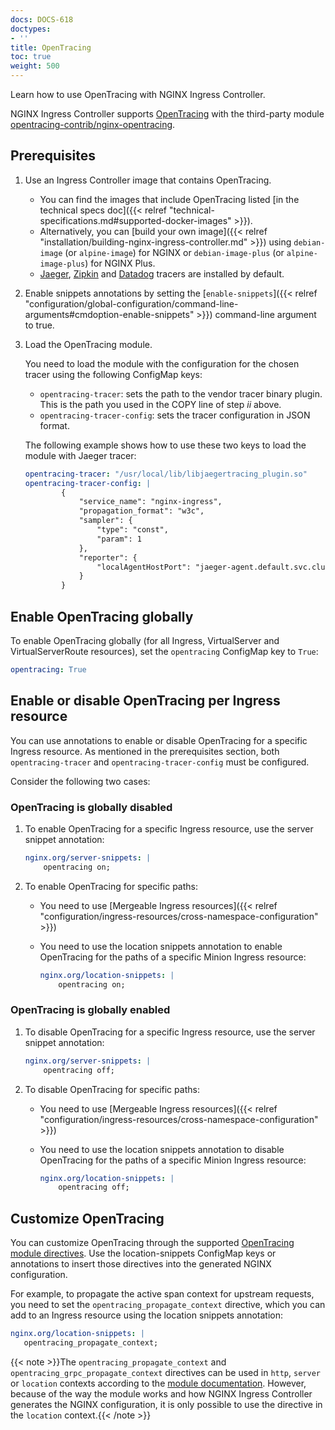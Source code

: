 ```yaml
---
docs: DOCS-618
doctypes:
- ''
title: OpenTracing
toc: true
weight: 500
---
```


Learn how to use OpenTracing with NGINX Ingress Controller.

NGINX Ingress Controller supports [OpenTracing](https://opentracing.io/) with the third-party module [opentracing-contrib/nginx-opentracing](https://github.com/opentracing-contrib/nginx-opentracing).

## Prerequisites

1. Use an Ingress Controller image that contains OpenTracing.

    - You can find the images that include OpenTracing listed [in the technical specs doc]({{< relref "technical-specifications.md#supported-docker-images" >}}).
    - Alternatively, you can [build your own image]({{< relref "installation/building-nginx-ingress-controller.md" >}}) using `debian-image` (or `alpine-image`) for NGINX or `debian-image-plus` (or `alpine-image-plus`) for NGINX Plus.
    - [Jaeger](https://github.com/jaegertracing/jaeger-client-cpp), [Zipkin](https://github.com/rnburn/zipkin-cpp-opentracing) and [Datadog](https://github.com/DataDog/dd-opentracing-cpp/) tracers are installed by default.

1. Enable snippets annotations by setting the [`enable-snippets`]({{< relref "configuration/global-configuration/command-line-arguments#cmdoption-enable-snippets" >}}) command-line argument to true.

1. Load the OpenTracing module.

    You need to load the module with the configuration for the chosen tracer using the following ConfigMap keys:

    - `opentracing-tracer`: sets the path to the vendor tracer binary plugin. This is the path you used in the COPY line of step *ii* above.
    - `opentracing-tracer-config`: sets the tracer configuration in JSON format.

    The following example shows how to use these two keys to load the module with Jaeger tracer:

    ```yaml
    opentracing-tracer: "/usr/local/lib/libjaegertracing_plugin.so"
    opentracing-tracer-config: |
            {
                "service_name": "nginx-ingress",
                "propagation_format": "w3c",
                "sampler": {
                    "type": "const",
                    "param": 1
                },
                "reporter": {
                    "localAgentHostPort": "jaeger-agent.default.svc.cluster.local:6831"
                }
            }
    ```

## Enable OpenTracing globally

To enable OpenTracing globally (for all Ingress, VirtualServer and VirtualServerRoute resources), set the `opentracing` ConfigMap key to `True`:

```yaml
opentracing: True
```

## Enable or disable OpenTracing per Ingress resource

You can use annotations to enable or disable OpenTracing for a specific Ingress resource. As mentioned in the prerequisites section, both `opentracing-tracer` and `opentracing-tracer-config` must be configured.

Consider the following two cases:

### OpenTracing is globally disabled

1. To enable OpenTracing for a specific Ingress resource, use the server snippet annotation:

    ```yaml
    nginx.org/server-snippets: |
        opentracing on;
    ```

1. To enable OpenTracing for specific paths:

    - You need to use [Mergeable Ingress resources]({{< relref "configuration/ingress-resources/cross-namespace-configuration" >}})
    - You need to use the location snippets annotation to enable OpenTracing for the paths of a specific Minion Ingress resource:

        ```yaml
        nginx.org/location-snippets: |
            opentracing on;
        ```

### OpenTracing is globally enabled

1. To disable OpenTracing for a specific Ingress resource, use the server snippet annotation:

    ```yaml
    nginx.org/server-snippets: |
        opentracing off;
    ```

1. To disable OpenTracing for specific paths:

    - You need to use [Mergeable Ingress resources]({{< relref "configuration/ingress-resources/cross-namespace-configuration" >}})
    - You need to use the location snippets annotation to disable OpenTracing for the paths of a specific Minion Ingress resource:

        ```yaml
        nginx.org/location-snippets: |
            opentracing off;
        ```

## Customize OpenTracing

You can customize OpenTracing through the supported [OpenTracing module directives](https://github.com/opentracing-contrib/nginx-opentracing/blob/master/doc/Reference.md). Use the location-snippets ConfigMap keys or annotations to insert those directives into the generated NGINX configuration.

For example, to propagate the active span context for upstream requests, you need to set the `opentracing_propagate_context` directive, which you can add to an Ingress resource using the location snippets annotation:

```yaml
nginx.org/location-snippets: |
   opentracing_propagate_context;
```

{{< note >}}The `opentracing_propagate_context` and `opentracing_grpc_propagate_context` directives can be used in `http`, `server` or `location` contexts according to the [module documentation](https://github.com/opentracing-contrib/nginx-opentracing/blob/master/doc/Reference.md#opentracing_propagate_context). However, because of the way the module works and how NGINX Ingress Controller generates the NGINX configuration, it is only possible to use the directive in the `location` context.{{< /note >}}

